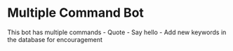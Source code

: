 # Multiple Command Bot #

This bot has multiple commands
    - Quote
    - Say hello
    - Add new keywords in the database for encouragement